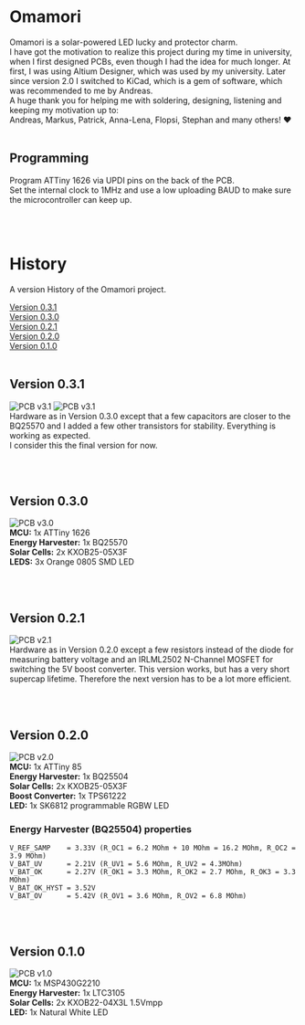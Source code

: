 # Omamori
Omamori is a solar-powered LED lucky and protector charm.<br>
I have got the motivation to realize this project during my time in university, when I first designed PCBs, even though I had the idea for much longer. At first, I was using Altium Designer, which was used by my university. Later since version 2.0 I switched to KiCad, which is a gem of software, which was recommended to me by Andreas.<br>
A huge thank you for helping me with soldering, designing, listening and keeping my motivation up to:<br>
Andreas, Markus, Patrick, Anna-Lena, Flopsi, Stephan and many others! ♥️<br>
<br>

## Programming

Program ATTiny 1626 via UPDI pins on the back of the PCB.  
Set the internal clock to 1MHz and use a low uploading BAUD to make sure the microcontroller can keep up.  

<br><br>

# History

A version History of the Omamori project.

[Version 0.3.1](#Version-030) \
[Version 0.3.0](#Version-030) \
[Version 0.2.1](#Version-021) \
[Version 0.2.0](#Version-020) \
[Version 0.1.0](#Version-010)
<br><br>

## Version 0.3.1

![PCB v3.1](./0.3/Images/photo_front.jpg)
![PCB v3.1](./0.3/Images/photo_back.jpg)
\
Hardware as in Version 0.3.0 except that a few capacitors are closer to the BQ25570 and I added a few other transistors for stability. Everything is working as expected.  
I consider this the final version for now.  

<br><br>

## Version 0.3.0

![PCB v3.0](./0.3/Images/PCB_Design.png)
\
**MCU:** 1x ATTiny 1626 \
**Energy Harvester:** 1x BQ25570 \
**Solar Cells:** 2x KXOB25-05X3F \
**LEDS:** 3x Orange 0805 SMD LED

<br><br>

## Version 0.2.1

![PCB v2.1](./0.2/Images/pcb_0.2.1.jpg)
\
Hardware as in Version 0.2.0 except a few resistors instead of the diode for measuring battery voltage and an IRLML2502 N-Channel MOSFET for switching the 5V boost converter.
This version works, but has a very short supercap lifetime. Therefore the next version has to be a lot more efficient.

<br><br>

## Version 0.2.0
![PCB v2.0](./0.2/Images/pcb_0.2.0.jpg)
\
**MCU:** 1x ATTiny 85 \
**Energy Harvester:** 1x BQ25504 \
**Solar Cells:** 2x KXOB25-05X3F \
**Boost Converter:** 1x TPS61222 \
**LED:** 1x SK6812 programmable RGBW LED

### Energy Harvester (BQ25504) properties

```
V_REF_SAMP    = 3.33V (R_OC1 = 6.2 MOhm + 10 MOhm = 16.2 MOhm, R_OC2 = 3.9 MOhm)
V_BAT_UV      = 2.21V (R_UV1 = 5.6 MOhm, R_UV2 = 4.3MOhm)
V_BAT_OK      = 2.27V (R_OK1 = 3.3 MOhm, R_OK2 = 2.7 MOhm, R_OK3 = 3.3 MOhm)
V_BAT_OK_HYST = 3.52V
V_BAT_OV      = 5.42V (R_OV1 = 3.6 MOhm, R_OV2 = 6.8 MOhm)
```

<br><br>

## Version 0.1.0
![PCB v1.0](./0.1/Images/PCB.jpg)
\
**MCU:** 1x MSP430G2210 \
**Energy Harvester:** 1x LTC3105 \
**Solar Cells:** 2x KXOB22-04X3L 1.5Vmpp \
**LED:** 1x Natural White LED
